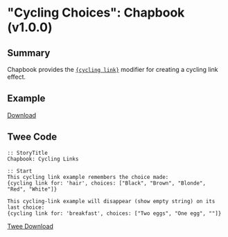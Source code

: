 # "Cycling Choices": Chapbook (v1.0.0)

## Summary

Chapbook provides the [`{cycling link}`](https://klembot.github.io/chapbook/guide/player-input/dropdown-menus-cycling-links.html) modifier for creating a cycling link effect.

## Example

[Download](chapbook_cycling_example.html)

## Twee Code

```twee
:: StoryTitle
Chapbook: Cycling Links

:: Start
This cycling link example remembers the choice made:
{cycling link for: 'hair', choices: ["Black", "Brown", "Blonde", "Red", "White"]}

This cycling-link example will disappear (show empty string) on its last choice:
{cycling link for: 'breakfast', choices: ["Two eggs", "One egg", ""]}

```

[Twee Download](chapbook_cycling_twee.txt)
